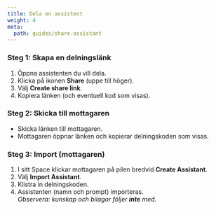 ```yaml
---
title: Dela en assistent
weight: 4
meta:
  path: guides/share-assistant
---
```

### Steg 1: Skapa en delningslänk
1. Öppna assistenten du vill dela.
2. Klicka på ikonen **Share** (uppe till höger).
3. Välj **Create share link**.
4. Kopiera länken (och eventuell kod som visas).

### Steg 2: Skicka till mottagaren
- Skicka länken till mottagaren.
- Mottagaren öppnar länken och kopierar delningskoden som visas.

### Steg 3: Import (mottagaren)
1. I sitt Space klickar mottagaren på pilen bredvid **Create Assistant**.
2. Välj **Import Assistant**.
3. Klistra in delningskoden.
4. Assistenten (namn och prompt) importeras.  
   *Observera: kunskap och bilagor följer **inte** med.*
